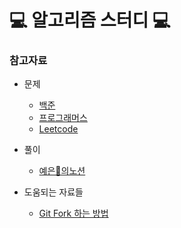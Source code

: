 # 💻 알고리즘 스터디 💻

### 참고자료

- 문제
    - [백준](https://www.acmicpc.net)
    - [프로그래머스](https://programmers.co.kr/learn/challenges)
    - [Leetcode](https://leetcode.com/problemset/all/)
    
- 풀이
    - [예은🥰의노션](https://www.notion.so/Algorithm-2e3433324daf44d19258b06611455aa2)

- 도움되는 자료들
    - [Git Fork 하는 방법](https://github.com/rlagksruf16/Cheat-sheet/blob/master/gitFolder/git_repo_cheat.md)

